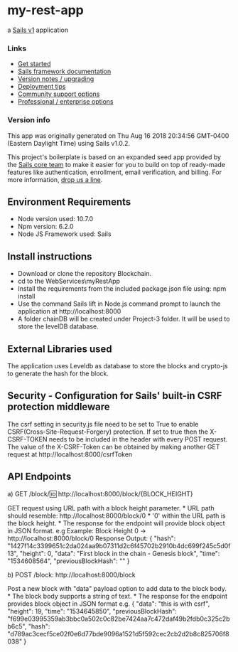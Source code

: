 # my-rest-app

a [Sails v1](https://sailsjs.com) application


### Links

+ [Get started](https://sailsjs.com/get-started)
+ [Sails framework documentation](https://sailsjs.com/documentation)
+ [Version notes / upgrading](https://sailsjs.com/documentation/upgrading)
+ [Deployment tips](https://sailsjs.com/documentation/concepts/deployment)
+ [Community support options](https://sailsjs.com/support)
+ [Professional / enterprise options](https://sailsjs.com/enterprise)


### Version info

This app was originally generated on Thu Aug 16 2018 20:34:56 GMT-0400 (Eastern Daylight Time) using Sails v1.0.2.

<!-- Internally, Sails used [`sails-generate@1.15.28`](https://github.com/balderdashy/sails-generate/tree/v1.15.28/lib/core-generators/new). -->


This project's boilerplate is based on an expanded seed app provided by the [Sails core team](https://sailsjs.com/about) to make it easier for you to build on top of ready-made features like authentication, enrollment, email verification, and billing.  For more information, [drop us a line](https://sailsjs.com/support).


<!--
Note:  Generators are usually run using the globally-installed `sails` CLI (command-line interface).  This CLI version is _environment-specific_ rather than app-specific, thus over time, as a project's dependencies are upgraded or the project is worked on by different developers on different computers using different versions of Node.js, the Sails dependency in its package.json file may differ from the globally-installed Sails CLI release it was originally generated with.  (Be sure to always check out the relevant [upgrading guides](https://sailsjs.com/upgrading) before upgrading the version of Sails used by your app.  If you're stuck, [get help here](https://sailsjs.com/support).)
-->

##   Environment Requirements
+   Node version used: 10.7.0
+   Npm version: 6.2.0
+   Node JS Framework used: Sails

##  Install instructions

+   Download or clone the repository Blockchain.
+   cd to the WebServices\myRestApp
+   Install the requirements from the included package.json file using: npm install
+   Use the command Sails lift in Node.js command prompt to launch the application at http://localhost:8000
+   A folder chainDB will be created under Project-3 folder. It will be used to store the levelDB database.

##  External Libraries used
The application uses Leveldb as database to store the blocks and crypto-js to generate the hash for the block.

##  Security - Configuration for Sails' built-in CSRF protection middleware
The csrf setting in security.js file need to be set to True to enable CSRF(Cross-Site-Request-Forgery) protection. If set to true 
then the X-CSRF-TOKEN needs to be included in the header with every POST request. The value of the X-CSRF-Token can be obtained by making another 
GET request at http://localhost:8000/csrfToken

##  API Endpoints

a) GET /block/:id: http://localhost:8000/block/{BLOCK_HEIGHT}

   GET request using URL path with a block height parameter.
    *   URL path should resemble: http://localhost:8000/block/0
    *   '0' within the URL path is the block height. 
    *   The response for the endpoint will provide block object in JSON format.
    e.g Example: Block Height 0 -> http://localhost:8000/block/0
    Response Output:
    {
    "hash": "1427f14c3399651c2da024aa9b07311d2c6f45702b2910b4dc699f245c5d0f13",
    "height": 0,
    "data": "First block in the chain - Genesis block",
    "time": "1534608564",
    "previousBlockHash": ""
    }

b) POST /block: http://localhost:8000/block

   Post a new block with "data" payload option to add data to the block body. 
    *   The block body  supports a string of text.
    *   The response for the endpoint  provides block object in JSON format e.g.
    {
    "data": "this is with csrf",
    "height": 19,
    "time": "1534645850",
    "previousBlockHash": "f699e03995359ab3bbc0a502c0c82be7424aa7c472daf49b2fdb0c325c2bb6c5",
    "hash": "d789ac3cecf5ce02f0e6d77bde9096a1521d5f592cec2cb2d2b8c825706f8038"
    }